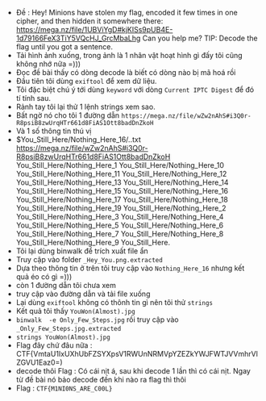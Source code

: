- Đề : Hey! Minions have stolen my flag, encoded it few times in one cipher, and then hidden it somewhere there: https://mega.nz/file/1UBViYgD#kjKISs9pUB4E-1d79166FeX3TiY5VQcHJ_GrcMbaLhg Can you help me? TIP: Decode the flag until you got a sentence.
- Tải hình ảnh xuống, trong ảnh là 1 nhân vật hoạt hình gì đấy tôi cũng không nhớ nữa =)))
- Đọc đề bài thấy có dòng decode là biết có dòng nào bị mã hoá rồi
- Đầu tiên tôi dùng `exiftool` để xem dữ liệu.
- Tôi đặc biệt chú ý tới dùng `keyword` với dòng `Current IPTC Digest` để đó tí tính sau.
- Rảnh tay tôi lại thử 1 lệnh strings xem sao.
- Bất ngờ nó cho tôi 1 đường dẫn `https://mega.nz/file/wZw2nAhS#i3Q0r-R8psiB8zwUrqHTr661d8FiAS1Ott8badDnZkoH`
- Và 1 số thông tin thú vị 
- $You_Still_Here/Nothing_Here_16/..txt
https://mega.nz/file/wZw2nAhS#i3Q0r-R8psiB8zwUrqHTr661d8FiAS1Ott8badDnZkoH
You_Still_Here/Nothing_Here_1
You_Still_Here/Nothing_Here_10
You_Still_Here/Nothing_Here_11
You_Still_Here/Nothing_Here_12
You_Still_Here/Nothing_Here_13
You_Still_Here/Nothing_Here_14
You_Still_Here/Nothing_Here_15
You_Still_Here/Nothing_Here_16
You_Still_Here/Nothing_Here_17
You_Still_Here/Nothing_Here_18
You_Still_Here/Nothing_Here_19
You_Still_Here/Nothing_Here_2
You_Still_Here/Nothing_Here_3
You_Still_Here/Nothing_Here_4
You_Still_Here/Nothing_Here_5
You_Still_Here/Nothing_Here_6
You_Still_Here/Nothing_Here_7
You_Still_Here/Nothing_Here_8
You_Still_Here/Nothing_Here_9
You_Still_Here.
- Tôi lại dùng binwalk để trích xuất file ẩn
- Truy cập vào folder `_Hey_You.png.extracted`
- Dựa theo thông tin ở trên tôi truy cập vào `Nothing_Here_16` nhưng kết quả éo có gì =)))
- còn 1 đường dẫn tôi chưa xem
- truy cập vào đường dẫn và tải file xuống
- Lại dùng `exiftool` không có thônh tin gì nên tôi thử `strings`
- Kết quả tôi thấy `YouWon(Almost).jpg`
- `binwalk  -e Only_Few_Steps.jpg` rồi truy cập vào `_Only_Few_Steps.jpg.extracted `
- `strings YouWon(Almost).jpg`
- Flag đây chứ đâu nữa : CTF{VmtaU1IxUXhUbFZSYXpsV1RWUnNRMVpYZEZkYWJFWTJVVmhrVlZGVU1Eaz0=)
- decode thôi Flag : Có cái nịt á, sau khi decode 1 lần thì có cái nịt. Ngay từ đề bài nó bảo decode đến khi nào ra flag thì thôi
- Flag : `CTF{M1NI0NS_ARE_C00L}`
